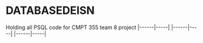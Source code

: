 # DATABASEDEISN
Holding all PSQL code for CMPT 355 team 8 project
|------|-----|
|------|-----|
|------|-----|
